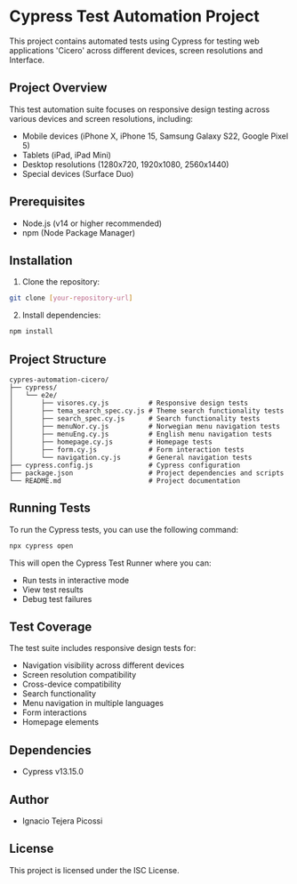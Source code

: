 # Cypress Test Automation Project

This project contains automated tests using Cypress for testing web applications 'Cicero' across different devices, screen resolutions and Interface.

## Project Overview

This test automation suite focuses on responsive design testing across various devices and screen resolutions, including:
- Mobile devices (iPhone X, iPhone 15, Samsung Galaxy S22, Google Pixel 5)
- Tablets (iPad, iPad Mini)
- Desktop resolutions (1280x720, 1920x1080, 2560x1440)
- Special devices (Surface Duo)

## Prerequisites

- Node.js (v14 or higher recommended)
- npm (Node Package Manager)

## Installation

1. Clone the repository:
```bash
git clone [your-repository-url]
```

2. Install dependencies:
```bash
npm install
```

## Project Structure

```
cypres-automation-cicero/
├── cypress/
│   └── e2e/
│       ├── visores.cy.js          # Responsive design tests
│       ├── tema_search_spec.cy.js # Theme search functionality tests
│       ├── search_spec.cy.js      # Search functionality tests
│       ├── menuNor.cy.js          # Norwegian menu navigation tests
│       ├── menuEng.cy.js          # English menu navigation tests
│       ├── homepage.cy.js         # Homepage tests
│       ├── form.cy.js             # Form interaction tests
│       └── navigation.cy.js       # General navigation tests
├── cypress.config.js              # Cypress configuration
├── package.json                   # Project dependencies and scripts
└── README.md                      # Project documentation
```

## Running Tests

To run the Cypress tests, you can use the following command:

```bash
npx cypress open
```

This will open the Cypress Test Runner where you can:
- Run tests in interactive mode
- View test results
- Debug test failures

## Test Coverage

The test suite includes responsive design tests for:
- Navigation visibility across different devices
- Screen resolution compatibility
- Cross-device compatibility
- Search functionality
- Menu navigation in multiple languages
- Form interactions
- Homepage elements

## Dependencies

- Cypress v13.15.0

## Author

- Ignacio Tejera Picossi

## License

This project is licensed under the ISC License. 
